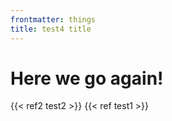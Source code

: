 ```yaml
---
frontmatter: things
title: test4 title
---
```

# Here we go again!

{{< ref2 test2 >}}
{{< ref test1 >}}

